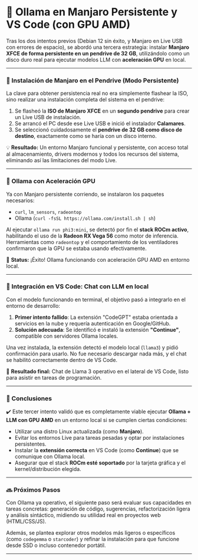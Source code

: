 # 🚀 Ollama en Manjaro Persistente y VS Code (con GPU AMD)

Tras los dos intentos previos (Debian 12 sin éxito, y Manjaro en Live USB con errores de espacio), se abordó una tercera estrategia: instalar **Manjaro XFCE de forma persistente en un pendrive de 32 GB**, utilizándolo como un disco duro real para ejecutar modelos LLM con **aceleración GPU** en local.

---

### 🧰 Instalación de Manjaro en el Pendrive (Modo Persistente)

La clave para obtener persistencia real no era simplemente flashear la ISO, sino realizar una instalación completa del sistema en el pendrive:

1. Se flasheó la **ISO de Manjaro XFCE** en un **segundo pendrive** para crear un Live USB de instalación.
2. Se arrancó el PC desde ese Live USB e inició el instalador **Calamares**.
3. Se seleccionó cuidadosamente el **pendrive de 32 GB como disco de destino**, exactamente como se haría con un disco interno.

💡 **Resultado:** Un entorno Manjaro funcional y persistente, con acceso total al almacenamiento, drivers modernos y todos los recursos del sistema, eliminando así las limitaciones del modo Live.

---

### 🤖 Ollama con Aceleración GPU

Ya con Manjaro persistente corriendo, se instalaron los paquetes necesarios:

- `curl`, `lm_sensors`, `radeontop`
- Ollama (`curl -fsSL https://ollama.com/install.sh | sh`)

Al ejecutar `ollama run phi3:mini`, se detectó por fin el **stack ROCm activo**, habilitando el uso de la **Radeon RX Vega 56** como motor de inferencia. Herramientas como `radeontop` y el comportamiento de los ventiladores confirmaron que la GPU se estaba usando efectivamente.

📌 **Status:** ¡Éxito! Ollama funcionando con aceleración GPU AMD en entorno local.

---

### 🧠 Integración en VS Code: Chat con LLM en local

Con el modelo funcionando en terminal, el objetivo pasó a integrarlo en el entorno de desarrollo:

1. **Primer intento fallido**: La extensión "CodeGPT" estaba orientada a servicios en la nube y requería autenticación en Google/GitHub.
2. **Solución adecuada**: Se identificó e instaló la extensión **"Continue"**, compatible con servidores Ollama locales.

Una vez instalada, la extensión detectó el modelo local (`llama3`) y pidió confirmación para usarlo. No fue necesario descargar nada más, y el chat se habilitó correctamente dentro de VS Code.

🧪 **Resultado final:** Chat de Llama 3 operativo en el lateral de VS Code, listo para asistir en tareas de programación.

---

### 📌 Conclusiones

✔️ Este tercer intento validó que es completamente viable ejecutar **Ollama + LLM con GPU AMD** en un entorno local si se cumplen ciertas condiciones:

- Utilizar una distro Linux actualizada (como **Manjaro**).
- Evitar los entornos Live para tareas pesadas y optar por instalaciones persistentes.
- Instalar la **extensión correcta** en VS Code (como **Continue**) que se comunique con Ollama local.
- Asegurar que el stack **ROCm esté soportado** por la tarjeta gráfica y el kernel/distribución elegida.

---

### 🔜 Próximos Pasos

Con Ollama ya operativo, el siguiente paso será evaluar sus capacidades en tareas concretas: generación de código, sugerencias, refactorización ligera y análisis sintáctico, midiendo su utilidad real en proyectos web (HTML/CSS/JS).

Además, se plantea explorar otros modelos más ligeros o específicos (como `codegemma` o `starcoder`) y refinar la instalación para que funcione desde SSD o incluso contenedor portátil.

---
